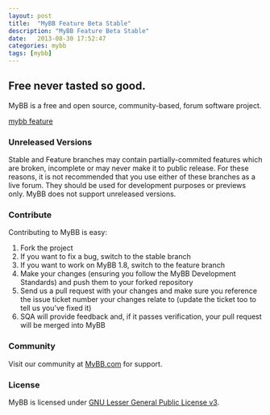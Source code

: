 ```yaml
---
layout: post
title:  "MyBB Feature Beta Stable"
description: "MyBB Feature Beta Stable"
date:   2013-08-30 17:52:47
categories: mybb
tags: [mybb]
---
```


## Free never tasted so good.
MyBB is a free and open source, community-based, forum software project.

[mybb feature](https://github.com/mybb/mybb/zipball/feature)

### Unreleased Versions
Stable and Feature branches may contain partially-commited features which are broken, incomplete or may never make it to public release. For these reasons, it is not recommended that you use either of these branches as a live forum. They should be used for development purposes or previews only.
MyBB does not support unreleased versions.

### Contribute
Contributing to MyBB is easy:

1. Fork the project
2. If you want to fix a bug, switch to the stable branch
3. If you want to work on MyBB 1.8, switch to the feature branch
4. Make your changes (ensuring you follow the MyBB Development Standards) and push them to your forked repository
5. Send us a pull request with your changes and make sure you reference the issue ticket number your changes relate to (update the ticket too to tell us you've fixed it)
6. SQA will provide feedback and, if it passes verification, your pull request will be merged into MyBB

### Community
Visit our community at [MyBB.com](http://www.mybb.com) for support.

### License
MyBB is licensed under [GNU Lesser General Public License v3](http://www.mybb.com/about/license).
